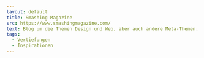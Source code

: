 ```yaml
---
layout: default
title: Smashing Magazine
src: https://www.smashingmagazine.com/
text: Blog um die Themen Design und Web, aber auch andere Meta-Themen.
tags:
  - Vertiefungen
  - Inspirationen
---
```

